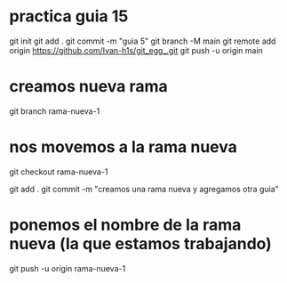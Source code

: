 # practica guia 15
git init
git add .
git commit -m "guia 5"
git branch -M main
git remote add origin https://github.com/Ivan-h1s/git_egg_.git
git push -u origin main

# creamos nueva rama
git branch rama-nueva-1

# nos movemos a la rama nueva
git checkout rama-nueva-1

git add . 
git commit -m "creamos una rama nueva y agregamos otra guia"

# ponemos el nombre de la rama nueva (la que estamos trabajando)
git push -u origin rama-nueva-1
